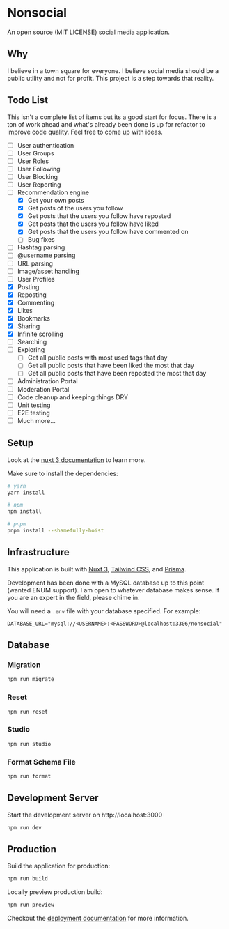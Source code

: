 # Nonsocial

An open source (MIT LICENSE) social media application.

## Why

I believe in a town square for everyone. I believe social media should be a public utility and not for profit. This project is a step towards that reality.

## Todo List

This isn't a complete list of items but its a good start for focus. There is a ton of work ahead and what's already been done is up for refactor to improve code quality. Feel free to come up with ideas.

- [ ] User authentication
- [ ] User Groups
- [ ] User Roles
- [ ] User Following
- [ ] User Blocking
- [ ] User Reporting
- [ ] Recommendation engine
  - [x] Get your own posts
  - [x] Get posts of the users you follow
  - [x] Get posts that the users you follow have reposted
  - [x] Get posts that the users you follow have liked
  - [x] Get posts that the users you follow have commented on
  - [ ] Bug fixes
- [ ] Hashtag parsing
- [ ] @username parsing
- [ ] URL parsing
- [ ] Image/asset handling
- [ ] User Profiles
- [x] Posting
- [x] Reposting
- [x] Commenting
- [x] Likes
- [x] Bookmarks
- [x] Sharing
- [x] Infinite scrolling
- [ ] Searching
- [ ] Exploring
  - [ ] Get all public posts with most used tags that day
  - [ ] Get all public posts that have been liked the most that day
  - [ ] Get all public posts that have been reposted the most that day
- [ ] Administration Portal
- [ ] Moderation Portal
- [ ] Code cleanup and keeping things DRY
- [ ] Unit testing
- [ ] E2E testing
- [ ] Much more...

## Setup

Look at the [nuxt 3 documentation](https://v3.nuxtjs.org) to learn more.

Make sure to install the dependencies:

```bash
# yarn
yarn install

# npm
npm install

# pnpm
pnpm install --shamefully-hoist
```

## Infrastructure

This application is built with [Nuxt 3](https://http://nuxt.com), [Tailwind CSS](https://http://tailwindcss.com), and [Prisma](https://www.prisma.io). 

Development has been done with a MySQL database up to this point (wanted ENUM support). I am open to whatever database makes sense. If you are an expert in the field, please chime in.

You will need a `.env` file with your database specified. For example:

```
DATABASE_URL="mysql://<USERNAME>:<PASSWORD>@localhost:3306/nonsocial"
```

## Database

### Migration

```bash
npm run migrate
```

### Reset

```bash
npm run reset
```

### Studio

```bash
npm run studio
```

### Format Schema File

```bash
npm run format
```

## Development Server

Start the development server on http://localhost:3000

```bash
npm run dev
```

## Production

Build the application for production:

```bash
npm run build
```

Locally preview production build:

```bash
npm run preview
```

Checkout the [deployment documentation](https://v3.nuxtjs.org/guide/deploy/presets) for more information.
